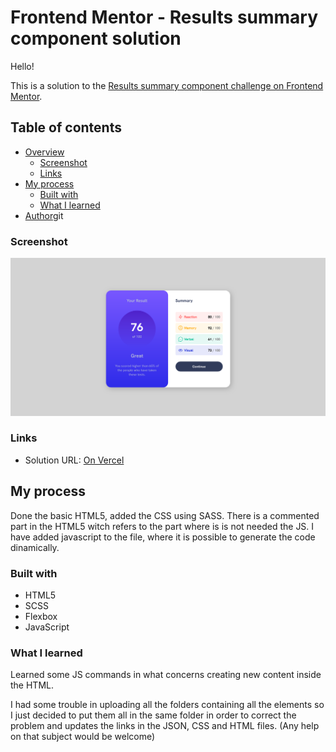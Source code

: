 # Frontend Mentor - Results summary component solution

Hello!

This is a solution to the [Results summary component challenge on Frontend Mentor](https://www.frontendmentor.io/challenges/results-summary-component-CE_K6s0maV).

## Table of contents

-   [Overview](#overview)
    -   [Screenshot](#screenshot)
    -   [Links](#links)
-   [My process](#my-process)
    -   [Built with](#built-with)
    -   [What I learned](#what-i-learned)
-   [Author](#author)git

### Screenshot

![](./screenshot.png)

### Links

-   Solution URL: [On Vercel](https://frontendmentor-testfeedbackpage-waj2.vercel.app/)

## My process

Done the basic HTML5, added the CSS using SASS.
There is a commented part in the HTML5 witch refers to the part where is is not needed the JS.
I have added javascript to the file, where it is possible to generate the code dinamically.

### Built with

-   HTML5
-   SCSS
-   Flexbox
-   JavaScript

### What I learned

Learned some JS commands in what concerns creating new content inside the HTML.

I had some trouble in uploading all the folders containing all the elements so I just decided to put them all in the same folder in order to correct the problem and updates the links in the JSON, CSS and HTML files. (Any help on that subject would be welcome)
